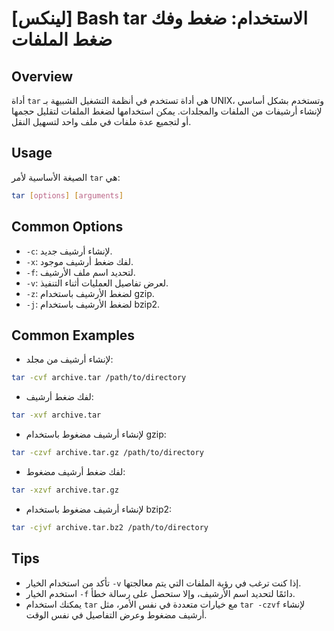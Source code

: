 # [لينكس] Bash tar الاستخدام: ضغط وفك ضغط الملفات

## Overview
أداة `tar` هي أداة تستخدم في أنظمة التشغيل الشبيهة بـ UNIX، وتستخدم بشكل أساسي لإنشاء أرشيفات من الملفات والمجلدات. يمكن استخدامها لضغط الملفات لتقليل حجمها أو لتجميع عدة ملفات في ملف واحد لتسهيل النقل.

## Usage
الصيغة الأساسية لأمر `tar` هي:

```bash
tar [options] [arguments]
```

## Common Options
- `-c`: لإنشاء أرشيف جديد.
- `-x`: لفك ضغط أرشيف موجود.
- `-f`: لتحديد اسم ملف الأرشيف.
- `-v`: لعرض تفاصيل العمليات أثناء التنفيذ.
- `-z`: لضغط الأرشيف باستخدام gzip.
- `-j`: لضغط الأرشيف باستخدام bzip2.

## Common Examples
- لإنشاء أرشيف من مجلد:
```bash
tar -cvf archive.tar /path/to/directory
```

- لفك ضغط أرشيف:
```bash
tar -xvf archive.tar
```

- لإنشاء أرشيف مضغوط باستخدام gzip:
```bash
tar -czvf archive.tar.gz /path/to/directory
```

- لفك ضغط أرشيف مضغوط:
```bash
tar -xzvf archive.tar.gz
```

- لإنشاء أرشيف مضغوط باستخدام bzip2:
```bash
tar -cjvf archive.tar.bz2 /path/to/directory
```

## Tips
- تأكد من استخدام الخيار `-v` إذا كنت ترغب في رؤية الملفات التي يتم معالجتها.
- استخدم الخيار `-f` دائمًا لتحديد اسم الأرشيف، وإلا ستحصل على رسالة خطأ.
- يمكنك استخدام `tar` مع خيارات متعددة في نفس الأمر، مثل `tar -czvf` لإنشاء أرشيف مضغوط وعرض التفاصيل في نفس الوقت.